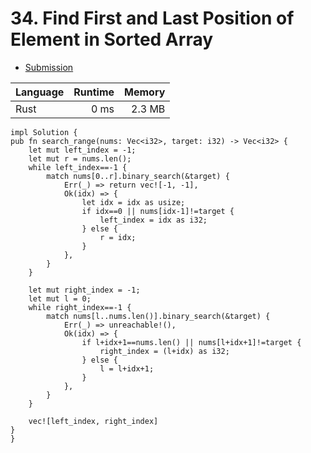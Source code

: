# 34. Find First and Last Position of Element in Sorted Array
- [Submission](https://leetcode.com/submissions/detail/1112440779/)

| Language | Runtime | Memory |
| :-       |       -:|      -:|
| Rust | 0 ms | 2.3 MB |
```
impl Solution {
pub fn search_range(nums: Vec<i32>, target: i32) -> Vec<i32> {
    let mut left_index = -1;
    let mut r = nums.len();
    while left_index==-1 {
        match nums[0..r].binary_search(&target) {
            Err(_) => return vec![-1, -1],
            Ok(idx) => {
                let idx = idx as usize;
                if idx==0 || nums[idx-1]!=target {
                    left_index = idx as i32;
                } else {
                    r = idx;
                }
            },
        } 
    }

    let mut right_index = -1;
    let mut l = 0;
    while right_index==-1 {
        match nums[l..nums.len()].binary_search(&target) {
            Err(_) => unreachable!(),
            Ok(idx) => {
                if l+idx+1==nums.len() || nums[l+idx+1]!=target {
                    right_index = (l+idx) as i32;
                } else {
                    l = l+idx+1;
                }
            },
        } 
    }

    vec![left_index, right_index]
}
}
```
